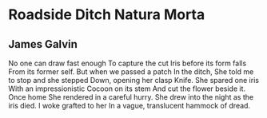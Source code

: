 # Roadside Ditch Natura Morta
## James Galvin
No one can draw fast enough
To capture the cut
Iris before its form falls
From its former self.
But when we passed a patch
In the ditch,
She told me to stop and she stepped
Down, opening her clasp
Knife. She spared one iris
With an impressionistic
Cocoon on its stem
And cut the flower beside it.
Once home
She rendered in a careful hurry.
She drew into the night as the iris died.
I woke grafted to her
In a vague, translucent hammock of dread.